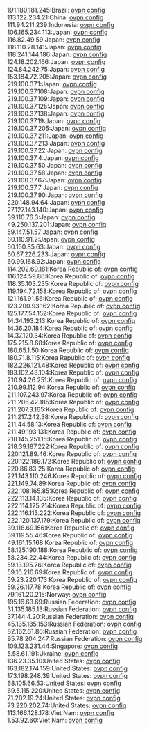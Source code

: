 191.180.181.245:Brazil: [ovpn config](vpn/191_180_181_245.ovpn)  
113.122.234.21:China: [ovpn config](vpn/113_122_234_21.ovpn)  
111.94.211.239:Indonesia: [ovpn config](vpn/111_94_211_239.ovpn)  
106.165.234.113:Japan: [ovpn config](vpn/106_165_234_113.ovpn)  
116.82.49.59:Japan: [ovpn config](vpn/116_82_49_59.ovpn)  
118.110.28.141:Japan: [ovpn config](vpn/118_110_28_141.ovpn)  
118.241.144.186:Japan: [ovpn config](vpn/118_241_144_186.ovpn)  
124.18.202.166:Japan: [ovpn config](vpn/124_18_202_166.ovpn)  
124.84.242.75:Japan: [ovpn config](vpn/124_84_242_75.ovpn)  
153.184.72.205:Japan: [ovpn config](vpn/153_184_72_205.ovpn)  
219.100.37.1:Japan: [ovpn config](vpn/219_100_37_1.ovpn)  
219.100.37.108:Japan: [ovpn config](vpn/219_100_37_108.ovpn)  
219.100.37.109:Japan: [ovpn config](vpn/219_100_37_109.ovpn)  
219.100.37.125:Japan: [ovpn config](vpn/219_100_37_125.ovpn)  
219.100.37.138:Japan: [ovpn config](vpn/219_100_37_138.ovpn)  
219.100.37.19:Japan: [ovpn config](vpn/219_100_37_19.ovpn)  
219.100.37.205:Japan: [ovpn config](vpn/219_100_37_205.ovpn)  
219.100.37.211:Japan: [ovpn config](vpn/219_100_37_211.ovpn)  
219.100.37.213:Japan: [ovpn config](vpn/219_100_37_213.ovpn)  
219.100.37.22:Japan: [ovpn config](vpn/219_100_37_22.ovpn)  
219.100.37.4:Japan: [ovpn config](vpn/219_100_37_4.ovpn)  
219.100.37.50:Japan: [ovpn config](vpn/219_100_37_50.ovpn)  
219.100.37.58:Japan: [ovpn config](vpn/219_100_37_58.ovpn)  
219.100.37.67:Japan: [ovpn config](vpn/219_100_37_67.ovpn)  
219.100.37.7:Japan: [ovpn config](vpn/219_100_37_7.ovpn)  
219.100.37.90:Japan: [ovpn config](vpn/219_100_37_90.ovpn)  
220.148.94.64:Japan: [ovpn config](vpn/220_148_94_64.ovpn)  
27.127.143.140:Japan: [ovpn config](vpn/27_127_143_140.ovpn)  
39.110.76.3:Japan: [ovpn config](vpn/39_110_76_3.ovpn)  
49.250.137.201:Japan: [ovpn config](vpn/49_250_137_201.ovpn)  
59.147.51.57:Japan: [ovpn config](vpn/59_147_51_57.ovpn)  
60.110.91.2:Japan: [ovpn config](vpn/60_110_91_2.ovpn)  
60.150.85.63:Japan: [ovpn config](vpn/60_150_85_63.ovpn)  
60.67.226.233:Japan: [ovpn config](vpn/60_67_226_233.ovpn)  
60.99.168.92:Japan: [ovpn config](vpn/60_99_168_92.ovpn)  
114.202.69.181:Korea Republic of: [ovpn config](vpn/114_202_69_181.ovpn)  
116.124.59.86:Korea Republic of: [ovpn config](vpn/116_124_59_86.ovpn)  
118.35.103.235:Korea Republic of: [ovpn config](vpn/118_35_103_235.ovpn)  
119.194.72.158:Korea Republic of: [ovpn config](vpn/119_194_72_158.ovpn)  
121.161.91.56:Korea Republic of: [ovpn config](vpn/121_161_91_56.ovpn)  
123.200.93.162:Korea Republic of: [ovpn config](vpn/123_200_93_162.ovpn)  
125.177.54.152:Korea Republic of: [ovpn config](vpn/125_177_54_152.ovpn)  
14.34.193.213:Korea Republic of: [ovpn config](vpn/14_34_193_213.ovpn)  
14.36.20.184:Korea Republic of: [ovpn config](vpn/14_36_20_184.ovpn)  
14.37.120.34:Korea Republic of: [ovpn config](vpn/14_37_120_34.ovpn)  
175.215.8.68:Korea Republic of: [ovpn config](vpn/175_215_8_68.ovpn)  
180.65.1.50:Korea Republic of: [ovpn config](vpn/180_65_1_50.ovpn)  
180.71.8.115:Korea Republic of: [ovpn config](vpn/180_71_8_115.ovpn)  
182.226.121.48:Korea Republic of: [ovpn config](vpn/182_226_121_48.ovpn)  
183.102.43.104:Korea Republic of: [ovpn config](vpn/183_102_43_104.ovpn)  
210.94.26.251:Korea Republic of: [ovpn config](vpn/210_94_26_251.ovpn)  
210.99.112.94:Korea Republic of: [ovpn config](vpn/210_99_112_94.ovpn)  
211.107.243.97:Korea Republic of: [ovpn config](vpn/211_107_243_97.ovpn)  
211.206.42.185:Korea Republic of: [ovpn config](vpn/211_206_42_185.ovpn)  
211.207.3.165:Korea Republic of: [ovpn config](vpn/211_207_3_165.ovpn)  
211.217.242.38:Korea Republic of: [ovpn config](vpn/211_217_242_38.ovpn)  
211.44.58.13:Korea Republic of: [ovpn config](vpn/211_44_58_13.ovpn)  
211.49.193.131:Korea Republic of: [ovpn config](vpn/211_49_193_131.ovpn)  
218.145.251.15:Korea Republic of: [ovpn config](vpn/218_145_251_15.ovpn)  
218.39.187.222:Korea Republic of: [ovpn config](vpn/218_39_187_222.ovpn)  
220.121.89.46:Korea Republic of: [ovpn config](vpn/220_121_89_46.ovpn)  
220.122.189.172:Korea Republic of: [ovpn config](vpn/220_122_189_172.ovpn)  
220.86.83.25:Korea Republic of: [ovpn config](vpn/220_86_83_25.ovpn)  
221.143.110.246:Korea Republic of: [ovpn config](vpn/221_143_110_246.ovpn)  
221.149.74.89:Korea Republic of: [ovpn config](vpn/221_149_74_89.ovpn)  
222.108.165.85:Korea Republic of: [ovpn config](vpn/222_108_165_85.ovpn)  
222.113.14.135:Korea Republic of: [ovpn config](vpn/222_113_14_135.ovpn)  
222.114.125.214:Korea Republic of: [ovpn config](vpn/222_114_125_214.ovpn)  
222.116.113.222:Korea Republic of: [ovpn config](vpn/222_116_113_222.ovpn)  
222.120.137.179:Korea Republic of: [ovpn config](vpn/222_120_137_179.ovpn)  
39.118.69.156:Korea Republic of: [ovpn config](vpn/39_118_69_156.ovpn)  
39.119.55.46:Korea Republic of: [ovpn config](vpn/39_119_55_46.ovpn)  
49.161.15.168:Korea Republic of: [ovpn config](vpn/49_161_15_168.ovpn)  
58.125.190.188:Korea Republic of: [ovpn config](vpn/58_125_190_188.ovpn)  
58.234.22.44:Korea Republic of: [ovpn config](vpn/58_234_22_44.ovpn)  
59.13.195.76:Korea Republic of: [ovpn config](vpn/59_13_195_76.ovpn)  
59.16.216.69:Korea Republic of: [ovpn config](vpn/59_16_216_69.ovpn)  
59.23.220.173:Korea Republic of: [ovpn config](vpn/59_23_220_173.ovpn)  
59.26.117.78:Korea Republic of: [ovpn config](vpn/59_26_117_78.ovpn)  
79.161.20.215:Norway: [ovpn config](vpn/79_161_20_215.ovpn)  
195.16.63.69:Russian Federation: [ovpn config](vpn/195_16_63_69.ovpn)  
31.135.185.13:Russian Federation: [ovpn config](vpn/31_135_185_13.ovpn)  
37.144.4.20:Russian Federation: [ovpn config](vpn/37_144_4_20.ovpn)  
45.135.135.153:Russian Federation: [ovpn config](vpn/45_135_135_153.ovpn)  
82.162.61.86:Russian Federation: [ovpn config](vpn/82_162_61_86.ovpn)  
95.78.204.247:Russian Federation: [ovpn config](vpn/95_78_204_247.ovpn)  
109.123.231.44:Singapore: [ovpn config](vpn/109_123_231_44.ovpn)  
5.58.61.191:Ukraine: [ovpn config](vpn/5_58_61_191.ovpn)  
136.23.35.10:United States: [ovpn config](vpn/136_23_35_10.ovpn)  
163.182.174.159:United States: [ovpn config](vpn/163_182_174_159.ovpn)  
173.198.248.39:United States: [ovpn config](vpn/173_198_248_39.ovpn)  
68.105.66.53:United States: [ovpn config](vpn/68_105_66_53.ovpn)  
69.5.115.220:United States: [ovpn config](vpn/69_5_115_220.ovpn)  
71.202.19.24:United States: [ovpn config](vpn/71_202_19_24.ovpn)  
73.220.202.74:United States: [ovpn config](vpn/73_220_202_74.ovpn)  
113.166.128.178:Viet Nam: [ovpn config](vpn/113_166_128_178.ovpn)  
1.53.92.60:Viet Nam: [ovpn config](vpn/1_53_92_60.ovpn)  
